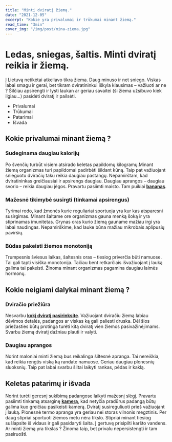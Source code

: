 ```yaml
---
title: "Minti dviratį žiemą."
date: "2021-12-05"
excerpt: "Kokie yra privalumai ir trūkumai minant žiemą."
read_time: "3min"
cover_img: "/img/post/mina-ziema.jpg"
---
```


# Ledas, sniegas, šaltis. Minti dviratį reikia ir žiemą.

Į Lietuvą netikėtai atkeliavo tikra žiema. Daug minuso ir net sniego. Viskas labai smagu ir gerai, bet tikram dviratininkui iškyla klausimas – važiuoti ar ne ? Šilčiau apsirengti ir lysti laukan ar geriau savaitei (ši žiema užsibuvo kiek ilgiau…) pasidėti dviratį ir pailsėti.

- Privalumai
- Trūkumai
- Patarimai
- Išvada

## Kokie privalumai minant žiemą ?

### Sudeginama daugiau kalorijų

Po švenčių turbūt visiem atsirado keletas papildomų kilogramų.Minant žiemą organizmas turi papildomai padirbėti šildant kūną. Taip pat važiuojant snieguotu dviračių taku reikia daugiau pastangų. Nepamirštam, kad dviratininkas greičiausiai ir apsirengs daugiau. Daugiau aprangos – daugiau svorio – reikia daugiau jėgos. Pravartu pasiimti maisto. Tam puikiai **[bananas](https://minant.lt/blog/bananai-minant-dviraciu/)**.

### Mažesnė tikimybė susirgti (tinkamai apsirengus)

Tyrimai rodo, kad žmonės kurie reguliariai sportuoja yra kur kas atsparesni susirgimas. Minant šaltame ore organizmas gauna menką šoką ir yra stiprinamas imunitetas. Grynas oras kurio žiemą gauname mažiau irgi yra labai naudingas. Nepamirškime, kad lauke būna mažiau mikrobais aplipusių paviršių.

### Būdas pakeisti žiemos monotoniją

Trumpesnis šviesus laikas, šaltesnis oras – tiesiog priverčia būti namuose. Tai gali tapti visiška monotonija. Tačiau bent retkarčiais išvažiuojant į lauką
galima tai pakeisti. Žinoma minant organizmas pagamina daugiau laimės hormonų.

## Kokie neigiami dalykai minant žiemą ?​

### Dviračio priežiūra​

Nesvarbu **[ kokį dviratį pasirinksite](https://minant.lt/blog/dviraciu-tipai/)**. Važiuojant dviračiu žiemą labiau dėvimos detalės, padangos ar viskas ką gali paliesti druska. Dėl šios priežasties būtų protinga turėti kitą dviratį vien žiemos pasivažinėjimams.
Svarbu žiemą dviratį dažniau plauti ir valyti.

### Daugiau aprangos

Norint maloniai minti žiemą bus reikalinga šiltesnė apranga. Tai nereiškia, kad reikia rengtis viską ką randate namuose. Geriau daugiau plonesnių sluoksnių. Taip pat labai svarbu šiltai laikyti rankas, pėdas ir kaklą.

## Keletas patarimų ir išvada​

Norint turėti geresnį sukibimą padangose laikyti mažesnį slėgį.
Pravartu pasiimti tinkamą atsarginę **[kamerą](https://minant.lt/blog/kokie-kameru-ventiliai-naudojami-dviracio-padangose/)**, kad netyčia pradūrus padangą būtų galima kuo greičiau pasikeisti kamerą.
Dviratį susireguliuoti prieš važiuojant į lauką.
Plonesnė termo apranga yra geriau nei storas vilnonis megztinis.
Per daug stipriai sportuoti žiemos metu nėra tikslo. Stipriai minant tiesiog sušlapsite iš vidaus ir gali pasidaryti šalta.
Į gertuvę prisipilti karšto vandens.
Ar minti žiemą yra tikslas ? Žinoma taip, bet privalu nepersistengti ir tam pasiruošti.
